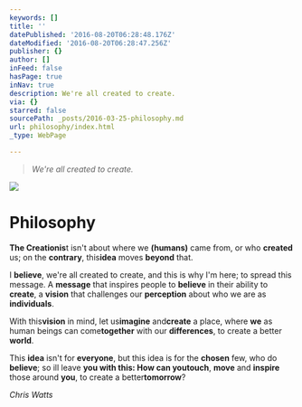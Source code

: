 ```yaml
---
keywords: []
title: ''
datePublished: '2016-08-20T06:28:48.176Z'
dateModified: '2016-08-20T06:28:47.256Z'
publisher: {}
author: []
inFeed: false
hasPage: true
inNav: true
description: We're all created to create.
via: {}
starred: false
sourcePath: _posts/2016-03-25-philosophy.md
url: philosophy/index.html
_type: WebPage

---
```

> _We're all created to create._

![](https://s3-us-west-2.amazonaws.com/the-grid-img/p/c76ca275979956c91c6be45b95129edcf7ef7114.jpg)

# Philosophy

**The Creationis**t isn't about where we **(humans)** came from, or who **created** us; on the **contrary**, this**idea** moves **beyond** that.

I **believe**, we're all created to create, and this is why I'm here; to spread this message. A **message** that inspires people to **believe** in their ability to **create**, a **vision** that challenges our **perception** about who we are as **individuals**.

With this**vision** in mind, let us**imagine** and**create** a place, where **we** as human beings can come**together** with our **differences**, to create a better **world**.

This **idea** isn't for **everyone**, but this idea is for the **chosen** few, who do **believe**; so ill leave **you **with this: How can you**touch**, **move** and **inspire** those around **you**, to create a better**tomorrow**?

_Chris Watts_